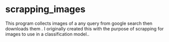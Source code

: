 # scrapping_images
 This program collects images of a any query from google search  then downloads them . I originally created this with the purpose of scrapping for images to use in a classification model..
